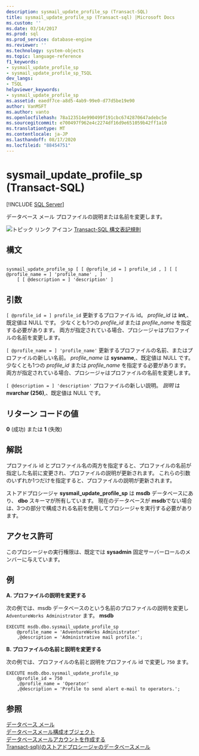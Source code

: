 ```yaml
---
description: sysmail_update_profile_sp (Transact-SQL)
title: sysmail_update_profile_sp (Transact-sql) |Microsoft Docs
ms.custom: ''
ms.date: 03/14/2017
ms.prod: sql
ms.prod_service: database-engine
ms.reviewer: ''
ms.technology: system-objects
ms.topic: language-reference
f1_keywords:
- sysmail_update_profile_sp
- sysmail_update_profile_sp_TSQL
dev_langs:
- TSQL
helpviewer_keywords:
- sysmail_update_profile_sp
ms.assetid: eaedf7ce-a8d5-4ab9-99e0-d77d5be19e90
author: VanMSFT
ms.author: vanto
ms.openlocfilehash: 78a123514e990499f191cbc6742870647adebc5e
ms.sourcegitcommit: e700497f962e4c2274df16d9e651059b42ff1a10
ms.translationtype: MT
ms.contentlocale: ja-JP
ms.lasthandoff: 08/17/2020
ms.locfileid: "88454751"
---
```

# <a name="sysmail_update_profile_sp-transact-sql"></a>sysmail_update_profile_sp (Transact-SQL)
[!INCLUDE [SQL Server](../../includes/applies-to-version/sqlserver.md)]

  データベース メール プロファイルの説明または名前を変更します。  
  
 ![トピック リンク アイコン](../../database-engine/configure-windows/media/topic-link.gif "トピック リンク アイコン") [Transact-SQL 構文表記規則](../../t-sql/language-elements/transact-sql-syntax-conventions-transact-sql.md)  
  
## <a name="syntax"></a>構文  
  
```  
  
sysmail_update_profile_sp [ [ @profile_id = ] profile_id , ] [ [ @profile_name = ] 'profile_name' , ]  
    [ [ @description = ] 'description' ]  
```  
  
## <a name="arguments"></a>引数  
`[ @profile_id = ] profile_id` 更新するプロファイル id。 *profile_id* は **int**,、既定値は NULL です。 少なくとも1つの *profile_id* または *profile_name* を指定する必要があります。 両方が指定されている場合、プロシージャはプロファイルの名前を変更します。  
  
`[ @profile_name = ] 'profile_name'` 更新するプロファイルの名前、またはプロファイルの新しい名前。 *profile_name* は **sysname**,、既定値は NULL です。 少なくとも1つの *profile_id* または *profile_name* を指定する必要があります。 両方が指定されている場合、プロシージャはプロファイルの名前を変更します。  
  
`[ @description = ] 'description'` プロファイルの新しい説明。 *説明* は **nvarchar (256)**,、既定値は NULL です。  
  
## <a name="return-code-values"></a>リターン コードの値  
 **0** (成功) または **1** (失敗)  
  
## <a name="remarks"></a>解説  
 プロファイル id とプロファイル名の両方を指定すると、プロファイルの名前が指定した名前に変更され、プロファイルの説明が更新されます。 これらの引数のいずれか1つだけを指定すると、プロファイルの説明が更新されます。  
  
 ストアドプロシージャ **sysmail_update_profile_sp** は **msdb** データベースにあり、 **dbo** スキーマが所有しています。 現在のデータベースが **msdb**でない場合は、3つの部分で構成される名前を使用してプロシージャを実行する必要があります。  
  
## <a name="permissions"></a>アクセス許可  
 このプロシージャの実行権限は、既定では **sysadmin** 固定サーバーロールのメンバーに与えています。  
  
## <a name="examples"></a>例  
 **A. プロファイルの説明を変更する**  
  
 次の例では、msdb データベースのという名前のプロファイルの説明を変更し `AdventureWorks Administrator` ます。 **msdb**  
  
```  
EXECUTE msdb.dbo.sysmail_update_profile_sp  
    @profile_name = 'AdventureWorks Administrator'  
    ,@description = 'Administrative mail profile.';  
```  
  
 **B. プロファイルの名前と説明を変更する**  
  
 次の例では、プロファイルの名前と説明をプロファイル id で変更し `750` ます。  
  
```  
EXECUTE msdb.dbo.sysmail_update_profile_sp  
    @profile_id = 750  
    ,@profile_name = 'Operator'  
    ,@description = 'Profile to send alert e-mail to operators.';  
```  
  
## <a name="see-also"></a>参照  
 [データベース メール](../../relational-databases/database-mail/database-mail.md)   
 [データベースメール構成オブジェクト](../../relational-databases/database-mail/database-mail-configuration-objects.md)   
 [データベースメールアカウントを作成する](../../relational-databases/database-mail/create-a-database-mail-account.md)   
 [Transact-sql&#41;&#40;のストアドプロシージャのデータベースメール ](../../relational-databases/system-stored-procedures/database-mail-stored-procedures-transact-sql.md)  
  
  
